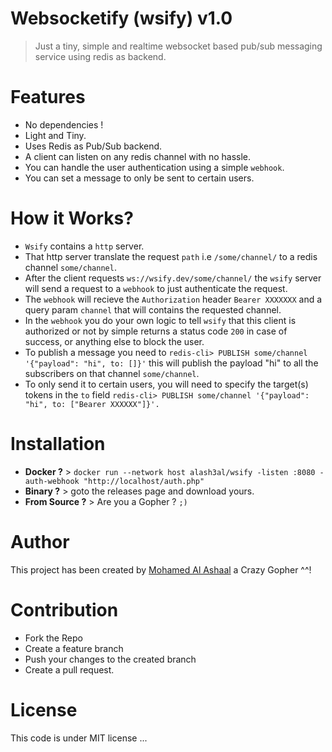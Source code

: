 Websocketify (wsify) v1.0
=========================
> Just a tiny, simple and realtime websocket based pub/sub messaging service using redis as backend.

Features
================
- No dependencies !
- Light and Tiny.
- Uses Redis as Pub/Sub backend.
- A client can listen on any redis channel with no hassle.
- You can handle the user authentication using a simple `webhook`.
- You can set a message to only be sent to certain users.

How it Works?
===============
- `Wsify` contains a `http` server.
- That http server translate the request `path` i.e `/some/channel/` to a redis channel `some/channel`.
- After the client requests `ws://wsify.dev/some/channel/` the `wsify` server will send a request to a `webhook` to just authenticate the request.
- The `webhook` will recieve the `Authorization` header `Bearer XXXXXXX` and a query param `channel` that will contains the requested channel.
- In the `webhook` you do your own logic to tell `wsify` that this client is authorized or not by simple returns a status code `200` in case of success, or anything else to block the user.
- To publish a message you need to `redis-cli> PUBLISH some/channel '{"payload": "hi", to: []}'` this will publish the payload "hi" to all the subscribers on that channel `some/channel`.
- To only send it to certain users, you will need to specify the target(s) tokens in the `to` field `redis-cli> PUBLISH some/channel '{"payload": "hi", to: ["Bearer XXXXXX"]}'.`

Installation
==============

- **Docker ?** > `docker run --network host alash3al/wsify -listen :8080 -auth-webhook "http://localhost/auth.php"`   
- **Binary ?** > goto the releases page and download yours.
- **From Source ?** > Are you a Gopher ? `;)`

Author
=============
This project has been created by [Mohamed Al Ashaal](http://github.com/alash3al) a Crazy Gopher ^^!

Contribution
=============
- Fork the Repo
- Create a feature branch
- Push your changes to the created branch
- Create a pull request.

License
=============
This code is under MIT license ...